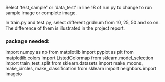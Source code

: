 Select 'test_sample' or 'data_test' in line 18 of run.py  to change to run sample image or complete image.

In train.py and test.py, select different gridnum from 10, 25, 50 and so on. The difference of them is illustrated in the project report.


### package needed:
import numpy as np
from matplotlib import pyplot as plt
from matplotlib.colors import ListedColormap
from sklearn.model_selection import train_test_split
from sklearn.datasets import make_moons, make_circles, make_classification
from sklearn import neighbors
import imageio
